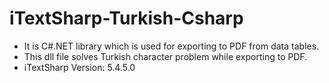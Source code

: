 # iTextSharp-Turkish-Csharp

* It is C#.NET library which is used for exporting to PDF from data tables.
* This dll file solves Turkish character problem while exporting to PDF.
* iTextSharp Version: 5.4.5.0
